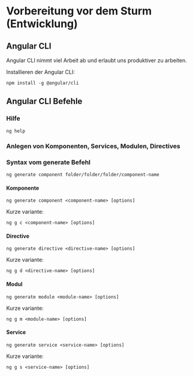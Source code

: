 # Vorbereitung vor dem Sturm (Entwicklung)

## Angular CLI

Angular CLI nimmt viel Arbeit ab und erlaubt uns produktiver zu arbeiten.

Installieren der Angular CLI:

```
npm install -g @angular/cli
```

## Angular CLI Befehle

### Hilfe

```
ng help
```

### Anlegen von Komponenten, Services, Modulen, Directives

### Syntax vom generate Befehl

```
ng generate component folder/folder/folder/component-name
```

#### Komponente

```
ng generate component <component-name> [options]
```

Kurze variante:
```
ng g c <component-name> [options]
```

#### Directive

```
ng generate directive <directive-name> [options]
```

Kurze variante:
```
ng g d <directive-name> [options]
```

#### Modul

```
ng generate module <module-name> [options]
```

Kurze variante:
```
ng g m <module-name> [options]
```

#### Service

```
ng generate service <service-name> [options]
```

Kurze variante:
```
ng g s <service-name> [options]
```